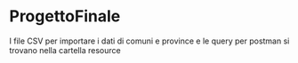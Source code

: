 # ProgettoFinale
I file CSV per importare i dati di comuni e province e le query per postman si trovano nella cartella resource

